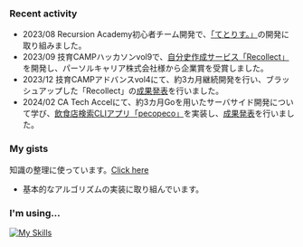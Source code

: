 ### Recent activity
- 2023/08 Recursion Academy初心者チーム開発で、[「てとりす。」](https://github.com/teamdev-c/work-space)の開発に取り組みました。
- 2023/09 技育CAMPハッカソンvol9で、[自分史作成サービス「Recollect」](https://github.com/Seiya-Tagami/Recollect-Web) を開発し、パーソルキャリア株式会社様から企業賞を受賞しました。
- 2023/12 技育CAMPアドバンスvol4にて、約3カ月継続開発を行い、ブラッシュアップした「Recollect」の[成果発表](https://docs.google.com/presentation/d/1cBwZ-pXHmJGIHrIKgwCsSUtNJDzfKIXB/edit#slide=id.p1)を行いました。
- 2024/02 CA Tech Accelにて、約3カ月Goを用いたサーバサイド開発について学び、[飲食店検索CLIアプリ「pecopeco」](https://github.com/Seiya-Tagami/pecopeco)を実装し、[成果発表](https://docs.google.com/presentation/d/1ejWeAxkQPYPJqpKaBeQvfXf8qpM1uMoR_F6LdFQOW9o/edit#slide=id.p)を行いました。

### My gists
知識の整理に使っています。[Click here](https://gist.github.com/Seiya-Tagami)
- 基本的なアルゴリズムの実装に取り組んでいます。

### I'm using...
[![My Skills](https://skillicons.dev/icons?i=ts,react,nextjs,nodejs,go)](https://skillicons.dev)

<!--
**Seiya-Tagami/Seiya-Tagami** is a ✨ _special_ ✨ repository because its `README.md` (this file) appears on your GitHub profile.

Here are some ideas to get you started:

- 🔭 I’m currently working on ...
- 🌱 I’m currently learning ...
- 👯 I’m looking to collaborate on ...
- 🤔 I’m looking for help with ...
- 💬 Ask me about ...
- 📫 How to reach me: ...
- 😄 Pronouns: ...
- ⚡ Fun fact: ...
-->
